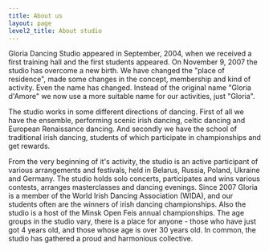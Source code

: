 ```yaml
---
title: About us
layout: page
level2_title: About studio
---
```


Gloria Dancing Studio appeared in September, 2004, when we received a
first training hall and the first students appeared. On November 9,
2007 the studio has overcome a new birth. We have changed the "place
of residence", made some changes in the concept, membership and kind
of activity. Even the name has changed. Instead of the original name
"Gloria d'Amore" we now use a more suitable name for our activities,
just "Gloria".

The studio works in some different directions of dancing. First of all
we have the ensemble, performing scenic irish dancing, celtic dancing
and European Renaissance dancing. And secondly we have the school of
traditional irish dancing, students of which participate in
championships and get rewards.

From the very beginning of it's activity, the studio is an active
participant of various arrangements and festivals, held in Belarus,
Russia, Poland, Ukraine and Germany. The studio holds solo concerts,
participates and wins various contests, arranges masterclasses and
dancing evenings. Since 2007 Gloria is a member of the World Irish
Dancing Association (WIDA), and our students often are the winners of
irish dancing championships. Also the studio is a host of the Minsk
Open Feis annual championships. The age groups in the studio vary,
there is a place for anyone - those who have just got 4 years old, and
those whose age is over 30 years old. In common, the studio has
gathered a proud and harmonious collective.
